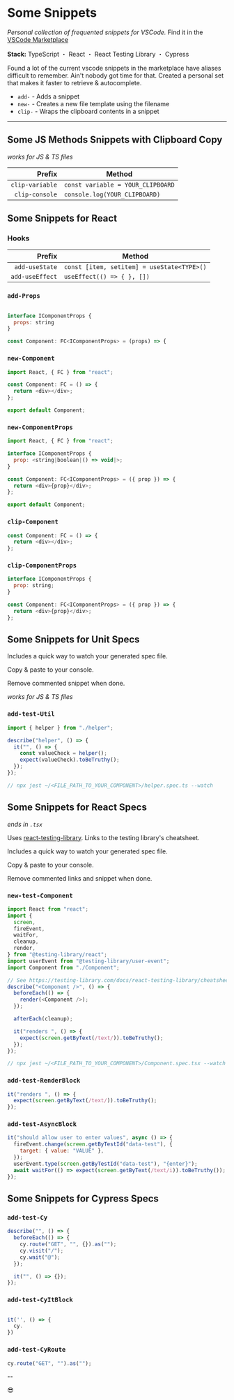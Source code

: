 # Some Snippets

_Personal collection of frequented snippets for VSCode._ Find it in the [VSCode Marketplace](https://marketplace.visualstudio.com/items?itemName=ErinLee.react-typescript-cypress-testing-lib-snippets)

**Stack:** TypeScript ・ React ・ React Testing Library ・ Cypress

Found a lot of the current vscode snippets in the marketplace have aliases difficult to remember. Ain't nobody got time for that.
Created a personal set that makes it faster to retrieve & autocomplete.

- `add-` - Adds a snippet
- `new-` - Creates a new file template using the filename
- `clip-` - Wraps the clipboard contents in a snippet

---

## Some JS Methods Snippets with Clipboard Copy

_works for JS & TS files_

|          Prefix | Method                            |
| --------------: | --------------------------------- |
| `clip-variable` | `const variable = YOUR_CLIPBOARD` |
|  `clip-console` | `console.log(YOUR_CLIPBOARD)`     |

## Some Snippets for React

### Hooks

|          Prefix | Method                                     |
| --------------: | ------------------------------------------ |
|  `add-useState` | `const [item, setitem] = useState<TYPE>()` |
| `add-useEffect` | `useEffect(() => { }, [])`                 |

### `add-Props`

```javascript

interface IComponentProps {
  props: string
}

const Component: FC<IComponentProps> = (props) => {
```

### `new-Component`

```javascript
import React, { FC } from "react";

const Component: FC = () => {
  return <div></div>;
};

export default Component;
```

### `new-ComponentProps`

```javascript
import React, { FC } from "react";

interface IComponentProps {
  prop: <string|boolean|() => void|>;
}

const Component: FC<IComponentProps> = ({ prop }) => {
  return <div>{prop}</div>;
};

export default Component;
```

### `clip-Component`

```javascript
const Component: FC = () => {
  return <div></div>;
};
```

### `clip-ComponentProps`

```javascript
interface IComponentProps {
  prop: string;
}

const Component: FC<IComponentProps> = ({ prop }) => {
  return <div>{prop}</div>;
};
```

## Some Snippets for Unit Specs

Includes a quick way to watch your generated spec file.

Copy & paste to your console.

Remove commented snippet when done.

_works for JS & TS files_

### `add-test-Util`

```javascript
import { helper } from "./helper";

describe("helper", () => {
  it("", () => {
    const valueCheck = helper();
    expect(valueCheck).toBeTruthy();
  });
});

// npx jest ~/<FILE_PATH_TO_YOUR_COMPONENT>/helper.spec.ts --watch
```

## Some Snippets for React Specs

_ends in `.tsx`_

Uses [react-testing-library](https://testing-library.com/docs/react-testing-library/). Links to the testing library's cheatsheet.

Includes a quick way to watch your generated spec file.

Copy & paste to your console.

Remove commented links and snippet when done.

### `new-test-Component`

```javascript
import React from "react";
import {
  screen,
  fireEvent,
  waitFor,
  cleanup,
  render,
} from "@testing-library/react";
import userEvent from "@testing-library/user-event";
import Component from "./Component";

// See https://testing-library.com/docs/react-testing-library/cheatsheet
describe("<Component />", () => {
  beforeEach(() => {
    render(<Component />);
  });

  afterEach(cleanup);

  it("renders ", () => {
    expect(screen.getByText(/text/)).toBeTruthy();
  });
});

// npx jest ~/<FILE_PATH_TO_YOUR_COMPONENT>/Component.spec.tsx --watch
```

### `add-test-RenderBlock`

```javascript
it("renders ", () => {
  expect(screen.getByText(/text/)).toBeTruthy();
});
```

### `add-test-AsyncBlock`

```javascript
it("should allow user to enter values", async () => {
  fireEvent.change(screen.getByTestId("data-test"), {
    target: { value: "VALUE" },
  });
  userEvent.type(screen.getByTestId("data-test"), "{enter}");
  await waitFor(() => expect(screen.getByText(/text/i)).toBeTruthy());
});
```

## Some Snippets for Cypress Specs

### `add-test-Cy`

```javascript
describe("", () => {
  beforeEach(() => {
    cy.route("GET", "", {}).as("");
    cy.visit("/");
    cy.wait("@");
  });

  it("", () => {});
});
```

### `add-test-CyItBlock`

```javascript

it('', () => {
  cy.
})
```

### `add-test-CyRoute`

```javascript
cy.route("GET", "").as("");
```

--

😎
